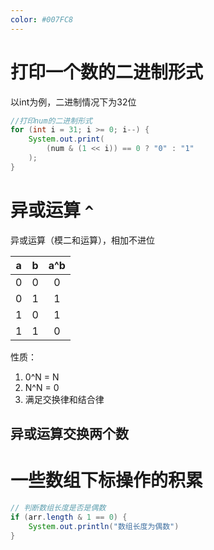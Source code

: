 ```yaml
---
color: #007FC8
---
```






# 打印一个数的二进制形式

以int为例，二进制情况下为32位

```java
//打印num的二进制形式
for (int i = 31; i >= 0; i--) {
    System.out.print(
        (num & (1 << i)) == 0 ? "0" : "1"
    );
}
```







# 异或运算 `^`

异或运算（模二和运算），相加不进位

|  a   |  b   | a^b  |
| :--: | :--: | :--: |
|  0   |  0   |  0   |
|  0   |  1   |  1   |
|  1   |  0   |  1   |
|  1   |  1   |  0   |

性质：

1. 0^N = N
2. N^N = 0
3. 满足交换律和结合律

## 异或运算交换两个数







# 一些数组下标操作的积累

```java
// 判断数组长度是否是偶数
if (arr.length & 1 == 0) {
    System.out.println("数组长度为偶数")
}


```

